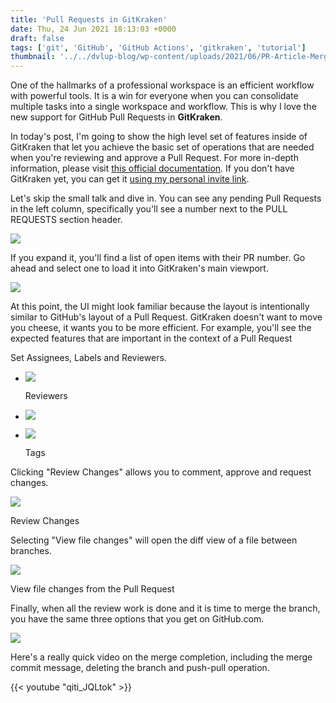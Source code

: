 ```yaml
---
title: 'Pull Requests in GitKraken'
date: Thu, 24 Jun 2021 18:13:03 +0000
draft: false
tags: ['git', 'GitHub', 'GitHub Actions', 'gitkraken', 'tutorial']
thumbnail: '../../dvlup-blog/wp-content/uploads/2021/06/PR-Article-Merge-Options.png'
---
```


  
One of the hallmarks of a professional workspace is an efficient workflow with powerful tools. It is a win for everyone when you can consolidate multiple tasks into a single workspace and workflow. This is why I love the new support for GitHub Pull Requests in **GitKraken**.

In today's post, I'm going to show the high level set of features inside of GitKraken that let you achieve the basic set of operations that are needed when you're reviewing and approve a Pull Request. For more in-depth information, please visit [this official documentation](https://support.gitkraken.com/working-with-repositories/pull-requests/#github-pull-request-view). If you don't have GitKraken yet, you can get it [using my personal invite link](https://www.gitkraken.com/invite/5G9KUffp).

Let's skip the small talk and dive in. You can see any pending Pull Requests in the left column, specifically you'll see a number next to the PULL REQUESTS section header.

![](/dvlup-blog/wp-content/uploads/2021/06/PRSection.png)

If you expand it, you'll find a list of open items with their PR number. Go ahead and select one to load it into GitKraken's main viewport.

![](/dvlup-blog/wp-content/uploads/2021/06/PR-Article-2-1024x607.png)

At this point, the UI might look familiar because the layout is intentionally similar to GitHub's layout of a Pull Request. GitKraken doesn't want to move you cheese, it wants you to be more efficient. For example, you'll see the expected features that are important in the context of a Pull Request

Set Assignees, Labels and Reviewers.

*   ![](/dvlup-blog/wp-content/uploads/2021/06/PR-Article-Set-Reviewers.png)
    
    Reviewers
    
*   ![](/dvlup-blog/wp-content/uploads/2021/06/PR-Article-Set-Assignees.png)
    
*   ![](/dvlup-blog/wp-content/uploads/2021/06/PR-Article-Set-Labels.png)
    
    Tags
    

Clicking "Review Changes" allows you to comment, approve and request changes.

![](/dvlup-blog/wp-content/uploads/2021/06/PR-Article-Review-Changes.png)

Review Changes

Selecting "View file changes" will open the diff view of a file between branches.

![](/dvlup-blog/wp-content/uploads/2021/06/PR-Article-File-Changes-1024x646.png)

View file changes from the Pull Request

Finally, when all the review work is done and it is time to merge the branch, you have the same three options that you get on GitHub.com.

![](/dvlup-blog/wp-content/uploads/2021/06/PR-Article-Merge-Options.png)

Here's a really quick video on the merge completion, including the merge commit message, deleting the branch and push-pull operation.

{{< youtube "qiti_JQLtok" >}}